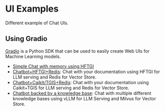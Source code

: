# UI Examples

Different example of Chat UIs.

## Using Gradio

[Gradio](https://www.gradio.app/) is a Python SDK that can be used to easily create Web UIs for Machine Learning models.

- [Simple Chat with memory using HFTGI](gradio/gradio-hftgi-memory/README.md)
- [Chatbot+HFTGI+Redis](gradio/gradio-hftgi-rag-redis/README.md): Chat with your documentation using HFTGI for LLM serving and Redis for Vector Store.
- [Chatbot+Caikit/TGIS+Redis](gradio/gradio-caikit-rag-redis/README.md): Chat with your documentation using Caikit+TGIS for LLM serving and Redis for Vector Store.
- [Chatbot backed by a knowledge base](gradio/gradio-rag-milvus-vllm-openai/README.md): Chat with multiple different knowledge bases using vLLM for LLM Serving and Milvus for Vector Store.
